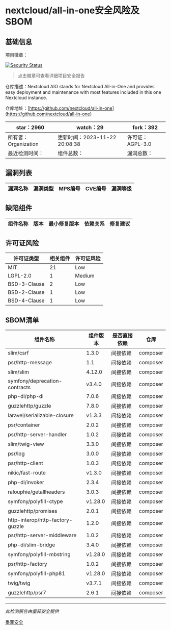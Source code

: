 # nextcloud/all-in-one安全风险及SBOM

## 基础信息

项目徽章：

[![Security Status](https://www.murphysec.com/platform3/v31/badge/1727398303853142016.svg)](https://www.murphysec.com/console/report/1691515638463221760/1727398303853142016)

> 点击徽章可查看详细项目安全报告

仓库描述：Nextcloud AIO stands for Nextcloud All-in-One and provides easy deployment and maintenance with most features included in this one Nextcloud instance.

仓库地址：[https://github.com/nextcloud/all-in-one](https://github.com/nextcloud/all-in-one)

| star：2960 | watch：29 | fork：392 |
| ----------- | -------------- | ------------ |
| 所有者：Organization | 更新时间：2023-11-22 20:08:38 | 许可证：AGPL-3.0 |
| 最近检测时间： | 组件总数： | 漏洞总数： |




## 漏洞列表

| 漏洞名称 | 漏洞类型 | MPS编号 | CVE编号 | 漏洞等级 |
| ------- | ------ | ------- | ------ | ----- |





## 缺陷组件

| 组件名称 | 版本 | 最小修复版本 | 依赖关系 | 修复建议 |
| -------- | ---- | ------------ | -------- | -------- |





## 许可证风险

| 许可证类型 | 相关组件 | 许可证风险 |
| ---------- | -------- | ---------- |
|MIT|21|Low|
|LGPL-2.0|1|Medium|
|BSD-3-Clause|2|Low|
|BSD-2-Clause|1|Low|
|BSD-4-Clause|1|Low|




## SBOM清单

| 组件名称 | 组件版本 | 是否直接依赖 | 仓库 |
| -------- | -------- | ------------ | ---- |
|slim/csrf|1.3.0|间接依赖|composer|
|psr/http-message|1.1|间接依赖|composer|
|slim/slim|4.12.0|间接依赖|composer|
|symfony/deprecation-contracts|v3.4.0|间接依赖|composer|
|php-di/php-di|7.0.6|间接依赖|composer|
|guzzlehttp/guzzle|7.8.0|间接依赖|composer|
|laravel/serializable-closure|v1.3.3|间接依赖|composer|
|psr/container|2.0.2|间接依赖|composer|
|psr/http-server-handler|1.0.2|间接依赖|composer|
|slim/twig-view|3.3.0|间接依赖|composer|
|psr/log|3.0.0|间接依赖|composer|
|psr/http-client|1.0.3|间接依赖|composer|
|nikic/fast-route|v1.3.0|间接依赖|composer|
|php-di/invoker|2.3.4|间接依赖|composer|
|ralouphie/getallheaders|3.0.3|间接依赖|composer|
|symfony/polyfill-ctype|v1.28.0|间接依赖|composer|
|guzzlehttp/promises|2.0.1|间接依赖|composer|
|http-interop/http-factory-guzzle|1.2.0|间接依赖|composer|
|psr/http-server-middleware|1.0.2|间接依赖|composer|
|php-di/slim-bridge|3.4.0|间接依赖|composer|
|symfony/polyfill-mbstring|v1.28.0|间接依赖|composer|
|psr/http-factory|1.0.2|间接依赖|composer|
|symfony/polyfill-php81|v1.28.0|间接依赖|composer|
|twig/twig|v3.7.1|间接依赖|composer|
|guzzlehttp/psr7|2.6.1|间接依赖|composer|


------

*此检测报告由墨菲安全提供*

[墨菲安全](www.murphysec.com)